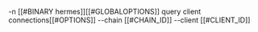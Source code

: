 -n [[#BINARY hermes]][[#GLOBALOPTIONS]] query client connections[[#OPTIONS]] --chain [[#CHAIN_ID]] --client [[#CLIENT_ID]]
